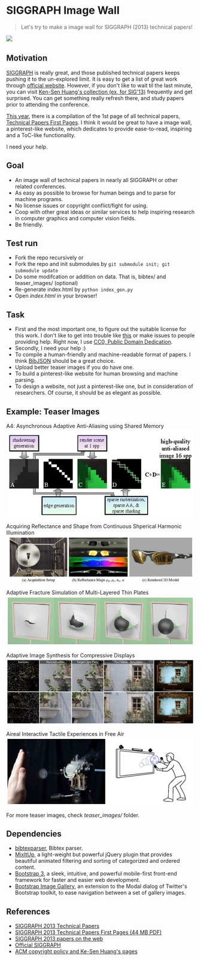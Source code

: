 SIGGRAPH Image Wall
===================

> Let's try to make a image wall for SIGGRAPH (2013) technical papers!

![](https://pbs.twimg.com/media/BQ8-n1XCcAAsjcE.jpg:large)



Motivation
----------
[SIGGRAPH][1] is really great, and those published technical papers keeps pushing it to the un-explored limit.
It is easy to get a list of great work through [official website][1].
However, if you don't like to wait til the last minute,
you can visit [Ken-Sen Huang's collection (ex, for SIG'13)][4] frequently and get surprised.
You can get something really refresh there, and study papers prior to attending the conference.

[This year][2], there is a compilation of the 1st page of all technical papers,
[Technical Papers First Pages][3].
I think it would be great to have a image wall, a pinterest-like website,
which dedicates to provide ease-to-read, inspiring and a ToC-like functionality.

I need your help.



Goal
----

* An image wall of technical papers in nearly all SIGGRAPH or other related conferences.
* As easy as possible to browse for human beings and to parse for machine programs.
* No license issues or copyright conflict/fight for using.
* Coop with other great ideas or similar services to help inspiring research in
  computer graphics and computer vision fields.
* Be friendly.



Test run
--------

* Fork the repo recursively or
* Fork the repo and init submodules by `git submodule init; git submodule update`
* Do some modifcation or addition on data. That is, bibtex/ and teaser_images/ (optional)
* Re-generate index.html by `python index_gen.py`
* Open *index.html* in your browser!



Task
----
* First and the most important one, to figure out the suitable license for this work.
  I don't like to get into trouble like [this][5] or make issues to people providing help.
  Right now, I use [CC0, Public Domain Dedication][6].
* Secondly, I need your help :)
* To compile a human-friendly and machine-readable format of papers.
  I think [BibJSON][7] should be a great choice.
* Upload better teaser images if you do have one.
* To build a pinterest-like website for human browsing and machine parsing.
* To design a website, not just a pinterest-like one,
  but in consideration of researchers.
  Of course, it should be as elegant as possible.



Example: Teaser Images
----------------------
A4: Asynchronous Adaptive Anti-Aliasing using Shared Memory
![a4_asynchronous_adaptive_anti-aliasing_using_shared_memory.jpg](teaser_images/a4_asynchronous_adaptive_anti-aliasing_using_shared_memory.jpg)  

Acquiring Reflectance and Shape from Continuous Shperical Harmonic Illumination
![acquiring_reflectance_and_shape_from_continuous_spherical_harmonic_illumination.jpg](teaser_images/acquiring_reflectance_and_shape_from_continuous_spherical_harmonic_illumination.jpg)  

Adaptive Fracture Simulation of Multi-Layered Thin Plates
![adaptive_fracture_simulation_of_multi-layered_thin_plates.jpg](teaser_images/adaptive_fracture_simulation_of_multi-layered_thin_plates.jpg)  

Adaptive Image Synthesis for Compressive Displays
![adaptive_image_synthesis_for_compressive_displays.jpg](teaser_images/adaptive_image_synthesis_for_compressive_displays.jpg)  

Aireal Interactive Tactile Experiences in Free Air
![aireal_interactive_tactile_experiences_in_free_air.jpg](teaser_images/aireal_interactive_tactile_experiences_in_free_air.jpg)  

For more teaser images, check *teaser_images/* folder.



Dependencies
-------------
* [bibtexparser][101], Bibtex parser.
* [MixItUp][102], a light-weight but powerful jQuery plugin that provides beautiful 
  animated filtering and sorting of categorized and ordered content.
* [Bootstrap 3][103], a sleek, intuitive, and powerful mobile-first 
  front-end framework for faster and easier web development.
* [Bootstrap Image Gallery][104], an extension to the Modal dialog of Twitter's Bootstrap toolkit, to ease navigation between a set of gallery images.


References
----------
* [SIGGRAPH 2013 Technical Papers][2]
* [SIGGRAPH 2013 Technical Papers First Pages (44 MB PDF)][3]
* [SIGGRAPH 2013 papers on the web][4]
* [Official SIGGRAPH][1]
* [ACM copyright policy and Ke-Sen Huang's pages][5]



[1]: http://www.siggraph.org/ "ACM SIGGRAPH"
[2]: http://s2013.siggraph.org/attendees/technical-papers "SIGGRAPH 2013 Technical Papers"
[3]: http://s2013.siggraph.org/sites/default/files/firstpages-lores.pdf "SIGGRAPH 2013 Technical Papers First Pages (44 MB PDF)"
[4]: http://kesen.realtimerendering.com/sig2013.html "SIGGRAPH 2013 papers on the web"
[5]: https://groups.google.com/d/topic/ray-tracing-news/ndaSHwvfTEE/discussion "ACM copyright policy and Ke-Sen Huang's pages"
[6]: http://creativecommons.org/publicdomain/zero/1.0/ "CC0 1.0 Universal (CC0 1.0) Public Domain Dedication"
[7]: http://www.bibjson.org/ "BibJSON"

[101]: https://pypi.python.org/pypi/bibtexparser "bibtexparser"
[102]: http://mixitup.io/ "MixItUp"
[103]: http://getbootstrap.com/ "Bootstrap 3"
[104]: http://blueimp.github.io/Bootstrap-Image-Gallery/ "Bootstrap Image Gallery"
